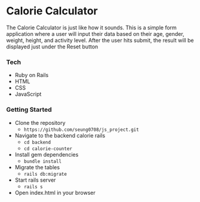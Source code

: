 # Calorie Calculator

The Calorie Calculator is just like how it sounds. This is a simple form application where a user will input their data based on their age, gender, weight, height, and activity level. 
After the user hits submit, the result will be displayed just under the Reset button 

### Tech

* Ruby on Rails
* HTML
* CSS 
* JavaScript 

### Getting Started 
  - Clone the repository
     - ```https://github.com/seung0708/js_project.git```
  - Navigate to the backend calorie rails 
     - ```cd backend```
     - ```cd calorie-counter```
  - Install gem dependencies
     - ```bundle install```
  - Migrate the tables
     - ```rails db:migrate```
  - Start rails server 
     - ```rails s```
  - Open index.html in your browser 
